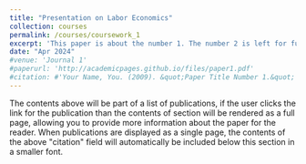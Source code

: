 ```yaml
---
title: "Presentation on Labor Economics"
collection: courses
permalink: /courses/coursework_1
excerpt: 'This paper is about the number 1. The number 2 is left for future work.'
date: "Apr 2024"
#venue: 'Journal 1'
#paperurl: 'http://academicpages.github.io/files/paper1.pdf'
#citation: #'Your Name, You. (2009). &quot;Paper Title Number 1.&quot; <i>Journal 1</i>. 1(1).'
---
```


The contents above will be part of a list of publications, if the user clicks the link for the publication than the contents of section will be rendered as a full page, allowing you to provide more information about the paper for the reader. When publications are displayed as a single page, the contents of the above "citation" field will automatically be included below this section in a smaller font.